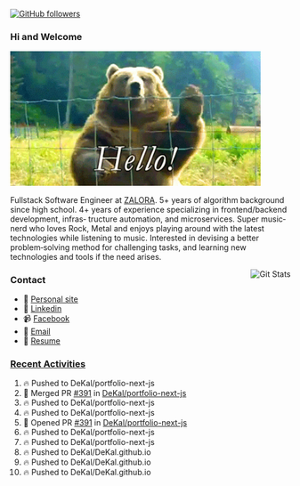 [![GitHub followers](https://img.shields.io/github/followers/DeKal?label=Follow%20at%20GitHub&style=for-the-badge)](https://github.com/DeKal)

### Hi and Welcome 
<img src="https://github.com/DeKal/DeKal/blob/master/images/bear_hi.gif?raw=true" width="450px">

Fullstack Software Engineer at [ZALORA](https://github.com/zalora/). 5+ years of algorithm background since high school. 4+ years of experience specializing in frontend/backend development, infras‐ tructure automation, and microservices. Super music‐nerd who loves Rock, Metal and enjoys playing around with the latest technologies while listening to music. Interested in devising a better problem‐solving method for challenging tasks, and learning new technologies and tools if the need arises.


<a href="https://phatho-folio.now.sh/"><img alt="Git Stats" src="https://github-readme-stats.vercel.app/api?username=DeKal&show_icons=true&theme=merko&count_private=true" align="right" height="190" /></a>


### Contact

- 💬 [Personal site](https://phatho-folio.now.sh/)
- 🔗 [Linkedin](https://www.linkedin.com/in/phat-ho/)
- 📹 [Facebook](https://www.facebook.com/dekal.dev)
- 📧 <a href="mailto:hohuuphat22@gmail.com">Email</a>
- 📄 <a id="raw-url" href="https://raw.githubusercontent.com/DeKal/DeKal/master/cv/dekal.pdf">Resume</a>


### [Recent Activities](https://github.com/DeKal/github-activity-readme)
<!--START_SECTION:activity-->
1. 🔥 Pushed to DeKal/portfolio-next-js
2. 🎉 Merged PR [#391](https://github.com/DeKal/portfolio-next-js/pull/391) in [DeKal/portfolio-next-js](https://github.com/DeKal/portfolio-next-js)
3. 🔥 Pushed to DeKal/portfolio-next-js
4. 🔥 Pushed to DeKal/portfolio-next-js
5. 💪 Opened PR [#391](https://github.com/DeKal/portfolio-next-js/pull/391) in [DeKal/portfolio-next-js](https://github.com/DeKal/portfolio-next-js)
6. 🔥 Pushed to DeKal/portfolio-next-js
7. 🔥 Pushed to DeKal/portfolio-next-js
8. 🔥 Pushed to DeKal/DeKal.github.io
9. 🔥 Pushed to DeKal/DeKal.github.io
10. 🔥 Pushed to DeKal/DeKal.github.io
<!--END_SECTION:activity-->